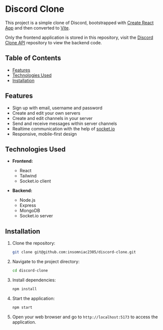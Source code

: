 # Discord Clone

This project is a simple clone of Discord, bootstrapped with [Create React App](https://github.com/facebook/create-react-app) and then converted to [Vite](https://vitejs.dev).

Only the frontend application is stored in this repository, visit the [Discord Clone API](https://github.com/insomniac2305/discord-clone-api) repository to view the backend code. 

## Table of Contents

- [Features](#features)
- [Technologies Used](#technologies-used)
- [Installation](#installation)

## Features

- Sign up with email, username and password
- Create and edit your own servers
- Create and edit channels in your server
- Send and receive messages within server channels
- Realtime communication with the help of [socket.io](https://socket.io)
- Responsive, mobile-first design

## Technologies Used

- **Frontend:**
  - React
  - Tailwind
  - Socket.io client

- **Backend:**
  - Node.js
  - Express
  - MongoDB
  - Socket.io server

## Installation

1. Clone the repository:

   ```bash
   git clone git@github.com:insomniac2305/discord-clone.git
   ```

2. Navigate to the project directory:

   ```bash
   cd discord-clone
   ```

3. Install dependencies:

   ```bash
   npm install
   ```

4. Start the application:

   ```bash
   npm start
   ```

5. Open your web browser and go to `http://localhost:5173` to access the application.
